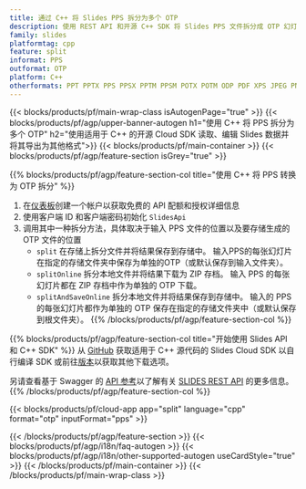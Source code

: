 ```yaml
---
title: 通过 C++ 将 Slides PPS 拆分为多个 OTP
description: 使用 REST API 和开源 C++ SDK 将 Slides PPS 文件拆分成 OTP 幻灯片
family: slides
platformtag: cpp
feature: split
informat: PPS
outformat: OTP
platform: C++
otherformats: PPT PPTX PPS PPSX PPTM PPSM POTX POTM ODP PDF XPS JPEG PNG BMP TIFF SVG HTML5 MD GIF XAML
---
```


{{< blocks/products/pf/main-wrap-class isAutogenPage="true" >}}
{{< blocks/products/pf/agp/upper-banner-autogen h1="使用 C++ 将 PPS 拆分为多个 OTP" h2="使用适用于 C++ 的开源 Cloud SDK 读取、编辑 Slides 数据并将其导出为其他格式">}}
{{< blocks/products/pf/main-container >}}
{{< blocks/products/pf/agp/feature-section isGrey="true" >}}

{{% blocks/products/pf/agp/feature-section-col title="使用 C++ 将 PPS 转换为 OTP 拆分" %}}
1. 在<a href="https://dashboard.aspose.cloud/">仪表板</a>创建一个帐户以获取免费的 API 配额和授权详细信息
1. 使用客户端 ID 和客户端密码初始化 ```SlidesApi```
1. 调用其中一种拆分方法，具体取决于输入 PPS 文件的位置以及要存储生成的 OTP 文件的位置
    - ```split``` 在存储上拆分文件并将结果保存到存储中。 输入PPS的每张幻灯片在指定的存储文件夹中保存为单独的OTP（或默认保存到输入文件夹）。
    - ```splitOnline``` 拆分本地文件并将结果下载为 ZIP 存档。 输入 PPS 的每张幻灯片都在 ZIP 存档中作为单独的 OTP 下载。
    - ```splitAndSaveOnline``` 拆分本地文件并将结果保存到存储中。 输入的 PPS 的每张幻灯片都作为单独的 OTP 保存在指定的存储文件夹中（或默认保存到根文件夹）。
{{% /blocks/products/pf/agp/feature-section-col %}}

{{% blocks/products/pf/agp/feature-section-col title="开始使用 Slides API 和 C++ SDK" %}}
从 [GitHub](https://github.com/aspose-slides-cloud/aspose-slides-cloud-cpp) 获取适用于 C++ 源代码的 Slides Cloud SDK 以自行编译 SDK 或前往[版本](https://releases.aspose.cloud/)以获取其他下载选项。
 
另请查看基于 Swagger 的 [API 参考](https://apireference.aspose.cloud/slides/)以了解有关 [SLIDES REST API](https://products.aspose.cloud/slides/curl/) 的更多信息。
{{% /blocks/products/pf/agp/feature-section-col %}}

{{< blocks/products/pf/cloud-app app="split" language="cpp" format="otp" inputFormat="pps" >}}

{{< /blocks/products/pf/agp/feature-section >}}
{{< blocks/products/pf/agp/i18n/faq-autogen >}}
{{< blocks/products/pf/agp/i18n/other-supported-autogen useCardStyle="true" >}}
{{< /blocks/products/pf/main-container >}}
{{< /blocks/products/pf/main-wrap-class >}}